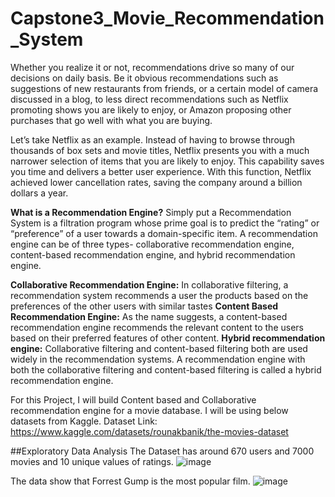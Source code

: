 # Capstone3_Movie_Recommendation_System

Whether you realize it or not, recommendations drive so many of our decisions on daily basis. Be it obvious recommendations such as suggestions of new restaurants from friends, or a certain model of camera discussed in a blog, to less direct recommendations such as Netflix promoting shows you are likely to enjoy, or Amazon proposing other purchases that go well with what you are buying.

Let’s take Netflix as an example. Instead of having to browse through thousands of box sets and movie titles, Netflix presents you with a much narrower selection of items that you are likely to enjoy. This capability saves you time and delivers a better user experience. With this function, Netflix achieved lower cancellation rates, saving the company around a billion dollars a year.

**What is a Recommendation Engine?**
Simply put a Recommendation System is a filtration program whose prime goal is to predict the “rating” or “preference” of a user towards a domain-specific item. 
A recommendation engine can be of three types- collaborative recommendation engine, content-based recommendation engine, and hybrid recommendation engine.

**Collaborative Recommendation Engine:** In collaborative filtering, a recommendation system recommends a user the products based on the preferences of the other users with similar tastes
**Content Based Recommendation Engine:** As the name suggests, a content-based recommendation engine recommends the relevant content to the users based on their preferred features of other content.
**Hybrid recommendation engine:** Collaborative filtering and content-based filtering both are used widely in the recommendation systems. A recommendation engine with both the collaborative filtering and content-based filtering is called a hybrid recommendation engine.

For this Project, I will build Content based and Collaborative recommendation engine for a movie database. 
I will be using below datasets from Kaggle. 
Dataset Link:
https://www.kaggle.com/datasets/rounakbanik/the-movies-dataset

##Exploratory Data Analysis 
The Dataset has around 670 users and 7000 movies and 10 unique values of ratings. 
![image](https://user-images.githubusercontent.com/96436449/177659696-3d289158-8997-4e4a-a676-e67bf01f7aaa.png)

The data show that Forrest Gump is the most popular film.
![image](https://user-images.githubusercontent.com/96436449/177659706-adac0bd2-5fd3-4b4e-84d4-6f683b1c6013.png)


